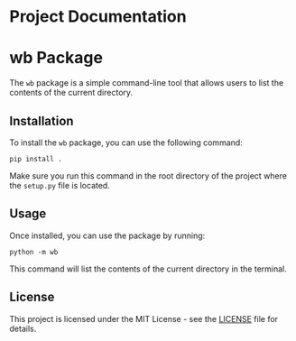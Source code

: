 # Project Documentation

# wb Package

The `wb` package is a simple command-line tool that allows users to list the contents of the current directory.

## Installation

To install the `wb` package, you can use the following command:

```
pip install .
```

Make sure you run this command in the root directory of the project where the `setup.py` file is located.

## Usage

Once installed, you can use the package by running:

```
python -m wb
```

This command will list the contents of the current directory in the terminal.

## License

This project is licensed under the MIT License - see the [LICENSE](LICENSE) file for details.